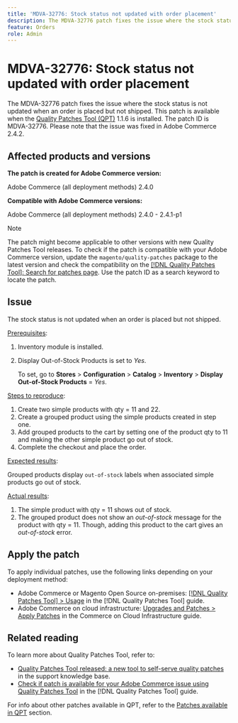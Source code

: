 ```yaml
---
title: 'MDVA-32776: Stock status not updated with order placement'
description: The MDVA-32776 patch fixes the issue where the stock status is not updated when an order is placed but not shipped. This patch is available when the [Quality Patches Tool (QPT)](https://experienceleague.adobe.com/en/docs/commerce-knowledge-base/kb/announcements/commerce-announcements/magento-quality-patches-released-new-tool-to-self-serve-quality-patches) 1.1.6 is installed. The patch ID is MDVA-32776. Please note that the issue was fixed in Adobe Commerce 2.4.2.
feature: Orders
role: Admin
---
```

# MDVA-32776: Stock status not updated with order placement

The MDVA-32776 patch fixes the issue where the stock status is not updated when an order is placed but not shipped. This patch is available when the [Quality Patches Tool (QPT)](https://experienceleague.adobe.com/en/docs/commerce-knowledge-base/kb/announcements/commerce-announcements/magento-quality-patches-released-new-tool-to-self-serve-quality-patches) 1.1.6 is installed. The patch ID is MDVA-32776. Please note that the issue was fixed in Adobe Commerce 2.4.2.

## Affected products and versions

**The patch is created for Adobe Commerce version:**

Adobe Commerce (all deployment methods) 2.4.0

**Compatible with Adobe Commerce versions:**

Adobe Commerce (all deployment methods) 2.4.0 - 2.4.1-p1

>[!NOTE]
>
>The patch might become applicable to other versions with new Quality Patches Tool releases. To check if the patch is compatible with your Adobe Commerce version, update the `magento/quality-patches` package to the latest version and check the compatibility on the [[!DNL Quality Patches Tool]: Search for patches page](https://experienceleague.adobe.com/en/docs/commerce-knowledge-base/kb/announcements/commerce-announcements/magento-quality-patches-released-new-tool-to-self-serve-quality-patches). Use the patch ID as a search keyword to locate the patch.

## Issue

The stock status is not updated when an order is placed but not shipped.

<u>Prerequisites</u>:

1. Inventory module is installed.
1. Display Out-of-Stock Products is set to *Yes*.

   To set, go to **Stores** > **Configuration** > **Catalog** > **Inventory** > **Display Out-of-Stock Products** = *Yes*.

<u>Steps to reproduce</u>:

1. Create two simple products with qty = 11 and 22.
1. Create a grouped product using the simple products created in step one.
1. Add grouped products to the cart by setting one of the product qty to 11 and making the other simple product go out of stock.
1. Complete the checkout and place the order.

<u>Expected results</u>:

Grouped products display `out-of-stock` labels when associated simple products go out of stock.

<u>Actual results</u>:

1. The simple product with qty = 11 shows out of stock.
1. The grouped product does not show an *out-of-stock* message for the product with qty = 11. Though, adding this product to the cart gives an *out-of-stock* error.

## Apply the patch

To apply individual patches, use the following links depending on your deployment method:

* Adobe Commerce or Magento Open Source on-premises: [[!DNL Quality Patches Tool] > Usage](/help/tools/quality-patches-tool/usage.md) in the [!DNL Quality Patches Tool] guide.
* Adobe Commerce on cloud infrastructure: [Upgrades and Patches > Apply Patches](https://experienceleague.adobe.com/docs/commerce-cloud-service/user-guide/develop/upgrade/apply-patches.html) in the Commerce on Cloud Infrastructure guide.

## Related reading

To learn more about Quality Patches Tool, refer to:

* [Quality Patches Tool released: a new tool to self-serve quality patches](https://experienceleague.adobe.com/en/docs/commerce-knowledge-base/kb/announcements/commerce-announcements/magento-quality-patches-released-new-tool-to-self-serve-quality-patches) in the support knowledge base.
* [Check if patch is available for your Adobe Commerce issue using Quality Patches Tool](/help/tools/quality-patches-tool/patches-available-in-qpt/check-patch-for-magento-issue-with-magento-quality-patches.md) in the [!DNL Quality Patches Tool] guide.

For info about other patches available in QPT, refer to the [Patches available in QPT](https://experienceleague.adobe.com/tools/commerce-quality-patches/index.html) section.
